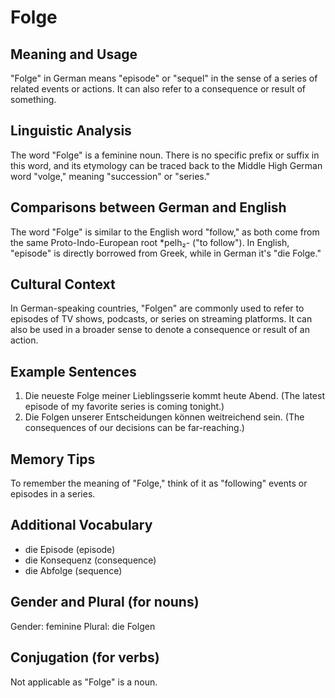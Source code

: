 # Folge
## Meaning and Usage
"Folge" in German means "episode" or "sequel" in the sense of a series of related events or actions. It can also refer to a consequence or result of something.

## Linguistic Analysis
The word "Folge" is a feminine noun. There is no specific prefix or suffix in this word, and its etymology can be traced back to the Middle High German word "volge," meaning "succession" or "series."

## Comparisons between German and English
The word "Folge" is similar to the English word "follow," as both come from the same Proto-Indo-European root *pelh₂- ("to follow"). In English, "episode" is directly borrowed from Greek, while in German it's "die Folge."

## Cultural Context
In German-speaking countries, "Folgen" are commonly used to refer to episodes of TV shows, podcasts, or series on streaming platforms. It can also be used in a broader sense to denote a consequence or result of an action.

## Example Sentences
1. Die neueste Folge meiner Lieblingsserie kommt heute Abend. (The latest episode of my favorite series is coming tonight.)
2. Die Folgen unserer Entscheidungen können weitreichend sein. (The consequences of our decisions can be far-reaching.)

## Memory Tips
To remember the meaning of "Folge," think of it as "following" events or episodes in a series.

## Additional Vocabulary
- die Episode (episode)
- die Konsequenz (consequence)
- die Abfolge (sequence)

## Gender and Plural (for nouns)
Gender: feminine
Plural: die Folgen

## Conjugation (for verbs)
Not applicable as "Folge" is a noun.